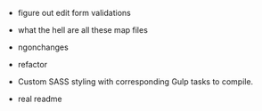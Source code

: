 - figure out edit form validations
- what the hell are all these map files
- ngonchanges
- refactor

- Custom SASS styling with corresponding Gulp tasks to compile.


- real readme
